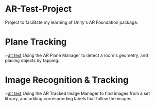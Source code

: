 # AR-Test-Project
Project to facilitate my learning of Unity's AR Foundation package.

# Plane Tracking
~[alt text](https://github.com/zgoad1/AR-Test-Project/blob/master/Assets/Images/GIFs/Image_Tracking.gif?raw=true)
Using the AR Plane Manager to detect a room's geometry, and placing objects by tapping.

# Image Recognition & Tracking
~[alt text](https://github.com/zgoad1/AR-Test-Project/blob/master/Assets/Images/GIFs/Image_Tracking.gif)
Using the AR Tracked Image Manager to find images from a set library, and adding corresponding labels that follow the images.
